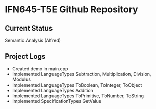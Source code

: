 # IFN645-T5E Github Repository

## Current Status
Semantic Analysis (Alfred)

## Project Logs
- Created demo in main.cpp
- Implemented LanguageTypes Subtraction, Multiplication, Division, Modulus
- Implemented LanguageTypes ToBoolean, ToInteger, ToObject
- Implemented LanguageTypes Addition
- Implemented LanguageTypes ToPrimitive, ToNumber, ToString
- Implemented SpecificationTypes GetValue